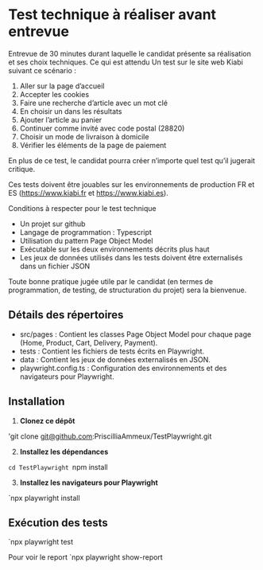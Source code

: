 # Test technique à réaliser avant entrevue

Entrevue de 30 minutes durant laquelle le candidat présente sa réalisation et ses
choix techniques.
Ce qui est attendu
Un test sur le site web Kiabi suivant ce scénario :

1. Aller sur la page d’accueil
2. Accepter les cookies
3. Faire une recherche d’article avec un mot clé
4. En choisir un dans les résultats
5. Ajouter l’article au panier
6. Continuer comme invité avec code postal (28820)
7. Choisir un mode de livraison à domicile
8. Vérifier les éléments de la page de paiement

En plus de ce test, le candidat pourra créer n’importe quel test qu’il jugerait critique.

Ces tests doivent être jouables sur les environnements de production FR et ES
(https://www.kiabi.fr et https://www.kiabi.es).

Conditions à respecter pour le test technique

- Un projet sur github
- Langage de programmation : Typescript
- Utilisation du pattern Page Object Model
- Exécutable sur les deux environnements décrits plus haut
- Les jeux de données utilisés dans les tests doivent être externalisés dans un
  fichier JSON

Toute bonne pratique jugée utile par le candidat (en termes de programmation,
de testing, de structuration du projet) sera la bienvenue.

## Détails des répertoires

- src/pages : Contient les classes Page Object Model pour chaque page (Home, Product, Cart, Delivery, Payment).
- tests : Contient les fichiers de tests écrits en Playwright.
- data : Contient les jeux de données externalisés en JSON.
- playwright.config.ts : Configuration des environnements et des navigateurs pour Playwright.

## Installation

1. **Clonez ce dépôt**

'git clone git@github.com:PriscilliaAmmeux/TestPlaywright.git

2. **Installez les dépendances**

`cd TestPlaywright
`npm install

3. **Installez les navigateurs pour Playwright**

`npx playwright install

## Exécution des tests

`npx playwright test

Pour voir le report
`npx playwright show-report
